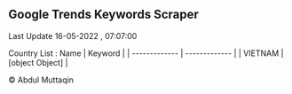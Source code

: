 

## Google Trends Keywords Scraper 
 
Last Update 16-05-2022 , 07:07:00

Country List :
 Name  | Keyword |
| ------------- | ------------- |
| VIETNAM | [object Object] |



© Abdul Muttaqin 
